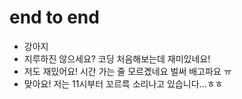 # end to end

- 강아지
- 지루하진 않으세요? 코딩 처음해보는데 재미있네요!
- 저도 재밌어요! 시간 가는 줄 모르곘네요 벌써 배고파요 ㅠ
- 맞아요! 저는 11시부터 꼬르륵 소리나고 있습니다...ㅎㅎ